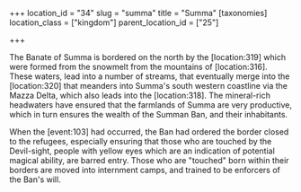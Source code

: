+++
location_id = "34"
slug = "summa"
title = "Summa"
[taxonomies]
location_class = ["kingdom"]
parent_location_id = ["25"]

+++

The Banate of Summa is bordered on the north by the \[location:319\] which were formed from the snowmelt from the mountains of \[location:316\]. These waters, lead into a number of streams, that eventually merge into the \[location:320\] that meanders into Summa's south western coastline via the Mazza Delta, which also leads into the \[location:318\]. The mineral-rich headwaters have ensured that the farmlands of Summa are very productive, which in turn ensures the wealth of the Summan Ban, and their inhabitants.

When the \[event:103\] had occurred, the Ban had ordered the border closed to the refugees, especially ensuring that those who are touched by the Devil-sight, people with yellow eyes which are an indication of potential magical ability, are barred entry. Those who are "touched" born within their borders are moved into internment camps, and trained to be enforcers of the Ban's will.
